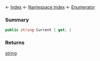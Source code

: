 ← [Index](Api-Index) ← [Namespace Index](Namespace-Index) ← [Enumerator](VRage.Game.ModAPI.Ingame.Utilities.MyCommandLine+Enumerator)

### Summary

```csharp
public string Current { get; }
```

### Returns

[string](https://docs.microsoft.com/en-us/dotnet/api/system.string?view=netframework-4.6)

